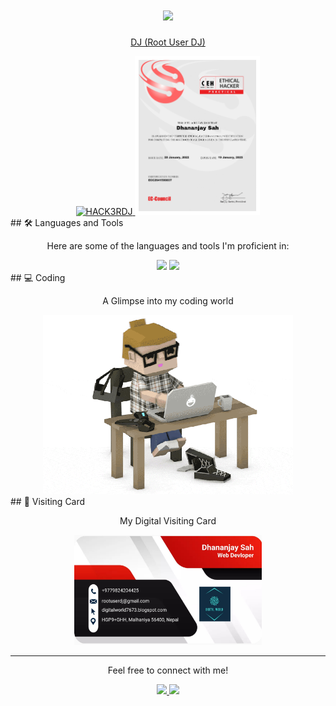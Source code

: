 <div align="center">
<h1 align="center">
<img src="https://readme-typing-svg.demolab.com?font=Fira+Code&weight=600&size=24&pause=1000&color=26B13A&center=true&vCenter=true&random=false&width=500&lines=Hello,+World!+I'm+DJ" />
</h1>
<p>
<a href="https://github.com/rootuserdj">DJ (Root User DJ)</a>
</p>
<a href="https://github.com/rootuserdj">
<img src="https://github.com/rootuserdj/rootuserdj/blob/master/15667.gif" alt="HACK3RDJ" width="200" />
</a>
<a href="https://github.com/rootuserdj">
<img src="https://github.com/rootuserdj/rootuserdj/blob/master/ceh.jpg" alt="CEH" width="200" />
</a>
</div>
## 🛠️ Languages and Tools
<div align="center">
<p>Here are some of the languages and tools I'm proficient in:</p>
<img src="https://skillicons.dev/icons?i=django,bootstrap,html,css,vscode,github,figma,tailwind,git" />
<img src="https://skillicons.dev/icons?i=windows,linux,bash,python,javascript,firebase,mongodb,c,mysql,flask" /><br>
</div>
## 💻 Coding
<div align="center">
<p>A Glimpse into my coding world</p>
<img alt="Codding" src="https://github.com/rootuserdj/rootuserdj/blob/master/giphy.gif" width="400">
</div>
## 📇 Visiting Card
<div align="center">
<p> My Digital Visiting Card </p>
<img src="https://github.com/rootuserdj/rootuserdj/blob/master/Screenshot_2022-08-11-01-44-59-05_4a5c017d345573e8ef682f0cf07146f7.jpg" width="300">
</div>
<hr>
<div align="center">
<p>Feel free to connect with me!</p>
<a href="https://www.linkedin.com/in/your-linkedin-profile">
<img src="https://img.shields.io/badge/LinkedIn-Connect-blue?style=for-the-badge&logo=linkedin&logoColor=white" />
</a>
<a href="https://twitter.com/your-twitter-profile">
<img src="https://img.shields.io/badge/Twitter-Follow-lightblue?style=for-the-badge&logo=twitter&logoColor=white" />
</a>
</div>
